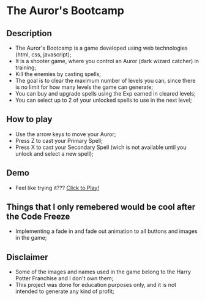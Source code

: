 # The Auror's Bootcamp 

## Description

- The Auror's Bootcamp is a game developed using web technologies (html, css, javascript);
- It is a shooter game, where you control an Auror (dark wizard catcher) in training;
- Kill the enemies by casting spells;
- The goal is to clear the maximum number of levels you can, since there is no limit for how many levels the game can generate;
- You can buy and upgrade spells using the Exp earned in cleared levels;
- You can select up to 2 of your unlocked spells to use in the next level;

## How to play

- Use the arrow keys to move your Auror;
- Press Z to cast your Primary Spell;
- Press X to cast your Secondary Spell (wich is not available until you unlock and select a new spell);

## Demo

- Feel like trying it???
[Click to Play!](https://ismaelfreitas98.github.io/project1-javascript-game/)

## Things that I only remebered would be cool after the Code Freeze

- Implementing a fade in and fade out animation to all buttons and images in the game;

## Disclaimer

- Some of the images and names used in the game belong to the Harry Potter Franchise and I don't own them;
- This project was done for education purposes only, and it is not intended to generate any kind of profit; 